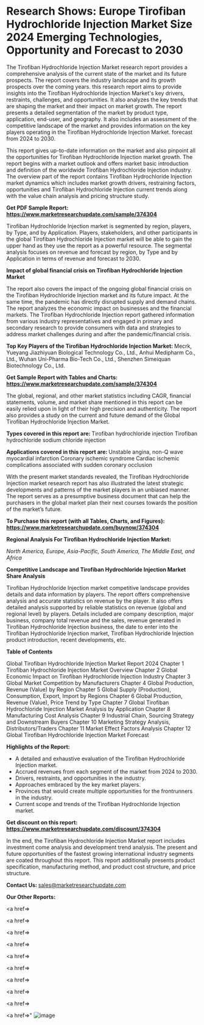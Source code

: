 # Research Shows: Europe Tirofiban Hydrochloride Injection Market Size 2024 Emerging Technologies, Opportunity and Forecast to 2030

The Tirofiban Hydrochloride Injection Market research report provides a comprehensive analysis of the current state of the market and its future prospects. The report covers the industry landscape and its growth prospects over the coming years. this research report aims to provide insights into the Tirofiban Hydrochloride Injection Market's key drivers, restraints, challenges, and opportunities. It also analyzes the key trends that are shaping the market and their impact on market growth. The report presents a detailed segmentation of the market by product type, application, end-user, and geography. It also includes an assessment of the competitive landscape of the market and provides information on the key players operating in the Tirofiban Hydrochloride Injection Market. forecast from 2024 to 2030.

This report gives up-to-date information on the market and also pinpoint all the opportunities for Tirofiban Hydrochloride Injection market growth. The report begins with a market outlook and offers market basic introduction and definition of the worldwide Tirofiban Hydrochloride Injection industry. The overview part of the report contains Tirofiban Hydrochloride Injection market dynamics which includes market growth drivers, restraining factors, opportunities and Tirofiban Hydrochloride Injection current trends along with the value chain analysis and pricing structure study.

<strong><b>Get PDF Sample Report: <a href=https://www.marketresearchupdate.com/sample/374304>https://www.marketresearchupdate.com/sample/374304</a></b></strong>

Tirofiban Hydrochloride Injection market is segmented by region, players, by Type, and by Application. Players, stakeholders, and other participants in the global Tirofiban Hydrochloride Injection market will be able to gain the upper hand as they use the report as a powerful resource. The segmental analysis focuses on revenue and forecast by region, by Type and by Application in terms of revenue and forecast to 2030.

<strong><b>Impact of global financial crisis on Tirofiban Hydrochloride Injection Market</b></strong>

The report also covers the impact of the ongoing global financial crisis on the Tirofiban Hydrochloride Injection market and its future impact. At the same time, the pandemic has directly disrupted supply and demand chains. The report analyzes the economic impact on businesses and the financial markets. The Tirofiban Hydrochloride Injection report gathered information from various industry representatives and engaged in primary and secondary research to provide consumers with data and strategies to address market challenges during and after the pandemic/financial crisis.

<strong><b>Top Key Players of the Tirofiban Hydrochloride Injection Market:
</b></strong>Mecrk, Yueyang Jiazhiyuan Biological Technology Co., Ltd., Anhui Medipharm Co., Ltd., Wuhan Uni-Pharma Bio-Tech Co., Ltd., Shenzhen Simeiquan Biotechnology Co., Ltd.<strong><b>
</b></strong>

<strong><b>Get Sample Report with Tables and Charts: <a href=https://www.marketresearchupdate.com/sample/374304>https://www.marketresearchupdate.com/sample/374304</a></b></strong>

The global, regional, and other market statistics including CAGR, financial statements, volume, and market share mentioned in this report can be easily relied upon in light of their high precision and authenticity. The report also provides a study on the current and future demand of the Global Tirofiban Hydrochloride Injection Market.

<strong><b>Types covered in this report are:
</b></strong>Tirofiban hydrochloride injection
Tirofiban hydrochloride sodium chloride injection<strong><b>
</b></strong>

<strong><b>Applications covered in this report are:
</b></strong>Unstable angina,
non-Q wave myocardial infarction
Coronary ischemic syndrome
Cardiac ischemic complications associated with sudden coronary occlusion<strong><b>
</b></strong>

With the present market standards revealed, the Tirofiban Hydrochloride Injection market research report has also illustrated the latest strategic developments and patterns of the market players in an unbiased manner. The report serves as a presumptive business document that can help the purchasers in the global market plan their next courses towards the position of the market’s future.

<strong><b>To Purchase this report (with all Tables, Charts, and Figures): <a href=https://www.marketresearchupdate.com/buynow/374304>https://www.marketresearchupdate.com/buynow/374304</a></b></strong>

<strong><b>Regional Analysis For Tirofiban Hydrochloride Injection Market:</b></strong>

<em><i>North America, Europe, Asia-Pacific, South America, The Middle East, and Africa</i></em>

<strong><b>Competitive Landscape and Tirofiban Hydrochloride Injection Market Share Analysis</b></strong>

Tirofiban Hydrochloride Injection market competitive landscape provides details and data information by players. The report offers comprehensive analysis and accurate statistics on revenue by the player. It also offers detailed analysis supported by reliable statistics on revenue (global and regional level) by players. Details included are company description, major business, company total revenue and the sales, revenue generated in Tirofiban Hydrochloride Injection business, the date to enter into the Tirofiban Hydrochloride Injection market, Tirofiban Hydrochloride Injection product introduction, recent developments, etc.

<strong><b>Table of Contents</b></strong>

Global Tirofiban Hydrochloride Injection Market Report 2024
Chapter 1 Tirofiban Hydrochloride Injection Market Overview
Chapter 2 Global Economic Impact on Tirofiban Hydrochloride Injection Industry
Chapter 3 Global Market Competition by Manufacturers
Chapter 4 Global Production, Revenue (Value) by Region
Chapter 5 Global Supply (Production), Consumption, Export, Import by Regions
Chapter 6 Global Production, Revenue (Value), Price Trend by Type
Chapter 7 Global Tirofiban Hydrochloride Injection Market Analysis by Application
Chapter 8 Manufacturing Cost Analysis
Chapter 9 Industrial Chain, Sourcing Strategy and Downstream Buyers
Chapter 10 Marketing Strategy Analysis, Distributors/Traders
Chapter 11 Market Effect Factors Analysis
Chapter 12 Global Tirofiban Hydrochloride Injection Market Forecast

<strong><b>Highlights of the Report:</b></strong>

- A detailed and exhaustive evaluation of the Tirofiban Hydrochloride Injection market.
- Accrued revenues from each segment of the market from 2024 to 2030.
- Drivers, restraints, and opportunities in the industry.
- Approaches embraced by the key market players.
- Provinces that would create multiple opportunities for the frontrunners in the industry.
- Current scope and trends of the Tirofiban Hydrochloride Injection market.

<strong><b>Get discount on this report: <a href=https://www.marketresearchupdate.com/discount/374304>https://www.marketresearchupdate.com/discount/374304</a></b></strong>

In the end, the Tirofiban Hydrochloride Injection Market report includes investment come analysis and development trend analysis. The present and future opportunities of the fastest growing international industry segments are coated throughout this report. This report additionally presents product specification, manufacturing method, and product cost structure, and price structure.

<strong><b>Contact Us:
</b></strong>sales@marketresearchupdate.com

<strong>Our Other Reports:</strong>

<a href=></a>

<a href=></a>

<a href=></a>

<a href=></a>

<a href=></a>

<a href=></a>

<a href=></a>

<a href=></a>

<a href=></a>

<a href=></a>"
![image](https://github.com/Gayatrikarjule/Market-Analysis-360/assets/97346546/58dd1764-df08-4714-bc77-caf90f1f6dd3)
